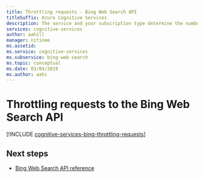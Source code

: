 ```yaml
---
title: Throttling requests - Bing Web Search API
titleSuffix: Azure Cognitive Services
description: The service and your subscription type determine the number of queries per second (QPS) that you can make.
services: cognitive-services
author: aahill
manager: nitinme
ms.assetid:
ms.service: cognitive-services
ms.subservice: bing-web-search
ms.topic: conceptual
ms.date: 03/04/2019
ms.author: aahi
---
```


# Throttling requests to the Bing Web Search API

[!INCLUDE [cognitive-services-bing-throttling-requests](../../../includes/cognitive-services-bing-throttling-requests.md)]

## Next steps

* [Bing Web Search API reference](https://docs.microsoft.com/rest/api/cognitiveservices-bingsearch/bing-web-api-v7-reference)
